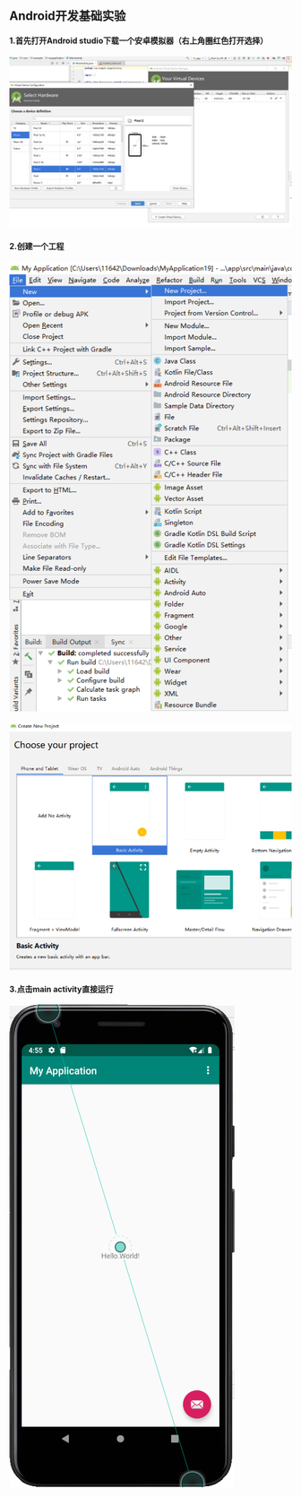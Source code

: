 ## **Android**开发基础实验

#### 1.首先打开Android studio下载一个安卓模拟器（右上角圈红色打开选择）

![](../img1/1.png)

#### 2.创建一个工程

#### ![](../img1/2.png)

![](../img1/3.png)

#### 3.点击main activity直接运行

![](../img1/4.png)